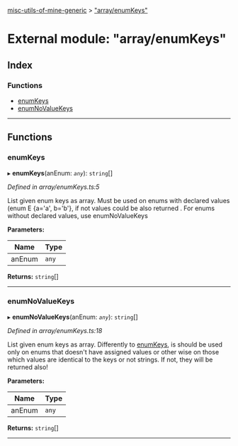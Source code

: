 [misc-utils-of-mine-generic](../README.md) > ["array/enumKeys"](../modules/_array_enumkeys_.md)

# External module: "array/enumKeys"

## Index

### Functions

* [enumKeys](_array_enumkeys_.md#enumkeys)
* [enumNoValueKeys](_array_enumkeys_.md#enumnovaluekeys)

---

## Functions

<a id="enumkeys"></a>

###  enumKeys

▸ **enumKeys**(anEnum: *`any`*): `string`[]

*Defined in array/enumKeys.ts:5*

List given enum keys as array. Must be used on enums with declared values (enum E {a='a', b='b'}, if not values could be also returned . For enums without declared values, use enumNoValueKeys

**Parameters:**

| Name | Type |
| ------ | ------ |
| anEnum | `any` |

**Returns:** `string`[]

___
<a id="enumnovaluekeys"></a>

###  enumNoValueKeys

▸ **enumNoValueKeys**(anEnum: *`any`*): `string`[]

*Defined in array/enumKeys.ts:18*

List given enum keys as array. Differently to [enumKeys](_array_enumkeys_.md#enumkeys), is should be used only on enums that doesn't have assigned values or other wise on those which values are identical to the keys or not strings. If not, they will be returned also!

**Parameters:**

| Name | Type |
| ------ | ------ |
| anEnum | `any` |

**Returns:** `string`[]

___

